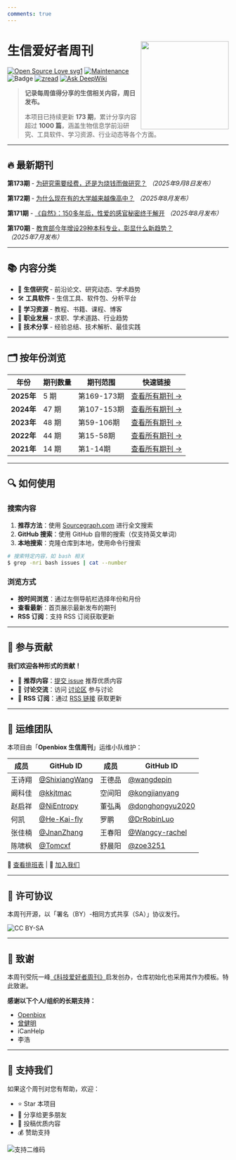 ```yaml
---
comments: true
---
```


# 生信爱好者周刊 <img src="https://raw.githubusercontent.com/openbiox/wiki/master/static/img/logo-long.png" align="right" width="200"/>

[![Open Source Love svg1](https://badges.frapsoft.com/os/v1/open-source.svg?v=103)](https://github.com/ellerbrock/open-source-badges/)
[![Maintenance](https://img.shields.io/badge/Maintained%3F-yes-green.svg)](https://GitHub.com/openbiox/weekly/graphs/commit-activity)
![Badge](https://hitscounter.dev/api/hit?url=https%3A%2F%2Fopenbiox.github.io%2Fweekly%2F&label=Visitor&icon=github&color=%23198754)
[![zread](https://img.shields.io/badge/Ask_Zread-_.svg?style=flat&color=00b0aa&labelColor=000000&logo=data%3Aimage%2Fsvg%2Bxml%3Bbase64%2CPHN2ZyB3aWR0aD0iMTYiIGhlaWdodD0iMTYiIHZpZXdCb3g9IjAgMCAxNiAxNiIgZmlsbD0ibm9uZSIgeG1sbnM9Imh0dHA6Ly93d3cudzMub3JnLzIwMDAvc3ZnIj4KPHBhdGggZD0iTTQuOTYxNTYgMS42MDAxSDIuMjQxNTZDMS44ODgxIDEuNjAwMSAxLjYwMTU2IDEuODg2NjQgMS42MDE1NiAyLjI0MDFWNC45NjAxQzEuNjAxNTYgNS4zMTM1NiAxLjg4ODEgNS42MDAxIDIuMjQxNTYgNS42MDAxSDQuOTYxNTZDNS4zMTUwMiA1LjYwMDEgNS42MDE1NiA1LjMxMzU2IDUuNjAxNTYgNC45NjAxVjIuMjQwMUM1LjYwMTU2IDEuODg2NjQgNS4zMTUwMiAxLjYwMDEgNC45NjE1NiAxLjYwMDFaIiBmaWxsPSIjZmZmIi8%2BCjxwYXRoIGQ9Ik00Ljk2MTU2IDEwLjM5OTlIMi4yNDE1NkMxLjg4ODEgMTAuMzk5OSAxLjYwMTU2IDEwLjY4NjQgMS42MDE1NiAxMS4wMzk5VjEzLjc1OTlDMS42MDE1NiAxNC4xMTM0IDEuODg4MSAxNC4zOTk5IDIuMjQxNTYgMTQuMzk5OUg0Ljk2MTU2QzUuMzE1MDIgMTQuMzk5OSA1LjYwMTU2IDE0LjExMzQgNS42MDE1NiAxMy43NTk5VjExLjAzOTlDNS42MDE1NiAxMC42ODY0IDUuMzE1MDIgMTAuMzk5OSA0Ljk2MTU2IDEwLjM5OTlaIiBmaWxsPSIjZmZmIi8%2BCjxwYXRoIGQ9Ik0xMy43NTg0IDEuNjAwMUgxMS4wMzg0QzEwLjY4NSAxLjYwMDEgMTAuMzk4NCAxLjg4NjY0IDEwLjM5ODQgMi4yNDAxVjQuOTYwMUMxMC4zOTg0IDUuMzEzNTYgMTAuNjg1IDUuNjAwMSAxMS4wMzg0IDUuNjAwMUgxMy43NTg0QzE0LjExMTkgNS42MDAxIDE0LjM5ODQgNS4zMTM1NiAxNC4zOTg0IDQuOTYwMVYyLjI0MDFDMTQuMzk4NCAxLjg4NjY0IDE0LjExMTkgMS42MDAxIDEzLjc1ODQgMS42MDAxWiIgZmlsbD0iI2ZmZiIvPgo8cGF0aCBkPSJNNCAxMkwxMiA0TDQgMTJaIiBmaWxsPSIjZmZmIi8%2BCjxwYXRoIGQ9Ik00IDEyTDEyIDQiIHN0cm9rZT0iI2ZmZiIgc3Ryb2tlLXdpZHRoPSIxLjUiIHN0cm9rZS1saW5lY2FwPSJyb3VuZCIvPgo8L3N2Zz4K&logoColor=ffffff)](https://zread.ai/openbiox/weekly)
[![Ask
DeepWiki](https://deepwiki.com/badge.svg)](https://deepwiki.com/openbiox/weekly)

> **记录每周值得分享的生信相关内容，周日发布。**
> 
> 本项目已持续更新 **173 期**，累计分享内容超过 **1000 篇**，涵盖生物信息学前沿研究、工具软件、学习资源、行业动态等各个方面。

---

## 🔥 最新期刊

**第173期** - [为研究需要经费，还是为烧钱而做研究？](issue-173.md) *（2025年9月8日发布）*

**第172期** - [为什么现在有的大学越来越像高中？](issue-172.md) *（2025年8月发布）*

**第171期** - [《自然》：150多年后，性爱的感官秘密终于解开](issue-171.md) *（2025年8月发布）*

**第170期** - [教育部今年增设29种本科专业，彰显什么新趋势？](issue-170.md) *（2025年7月发布）*

---

## 📚 内容分类

- 🧬 **生信研究** - 前沿论文、研究动态、学术趋势
- 🛠️ **工具软件** - 生信工具、软件包、分析平台  
- 📖 **学习资源** - 教程、书籍、课程、博客
- 💼 **职业发展** - 求职、学术道路、行业趋势
- 🔬 **技术分享** - 经验总结、技术解析、最佳实践

---

## 🗂️ 按年份浏览

| 年份 | 期刊数量 | 期刊范围 | 快速链接 |
|------|----------|----------|----------|
| **2025年** | 5 期 | 第169-173期 | [查看所有期刊 →](archive-2025.md) |
| **2024年** | 47 期 | 第107-153期 | [查看所有期刊 →](issue-153.md) |
| **2023年** | 48 期 | 第59-106期 | [查看所有期刊 →](issue-106.md) |
| **2022年** | 44 期 | 第15-58期 | [查看所有期刊 →](issue-58.md) |
| **2021年** | 14 期 | 第1-14期 | [查看所有期刊 →](issue-14.md) |

---

## 🔍 如何使用

### 搜索内容

1. **推荐方法**：使用 [Sourcegraph.com](https://sourcegraph.com/github.com/openbiox/weekly) 进行全文搜索
2. **GitHub 搜索**：使用 GitHub 自带的搜索（仅支持英文单词）
3. **本地搜索**：克隆仓库到本地，使用命令行搜索

```bash
# 搜索特定内容，如 bash 相关
$ grep -nri bash issues | cat --number
```

### 浏览方式

- **按时间浏览**：通过左侧导航栏选择年份和月份
- **查看最新**：首页展示最新发布的期刊
- **RSS 订阅**：支持 RSS 订阅获取更新

---

## 📮 参与贡献

**我们欢迎各种形式的贡献！**

- 📝 **推荐内容**：[提交 issue](https://github.com/openbiox/weekly/issues/new?assignees=&labels=%E6%8E%A8%E8%8D%90&template=a-recommand.md&title=%E3%80%90%E6%8E%A8%E8%8D%90%E3%80%91%E5%B0%81%E9%9D%A2%2F%E8%AF%9D%E9%A2%98%2F%E7%94%9F%E4%BF%A1%E7%A0%94%E7%A9%B6%2F%E5%8D%9A%E6%96%87%E8%B5%84%E8%AE%AF%2F%E5%B7%A5%E5%85%B7%2F%E8%B5%84%E6%BA%90%E6%8E%A8%E8%8D%90+%7C+xxx) 推荐优质内容
- 💬 **讨论交流**：访问 [讨论区](https://github.com/openbiox/weekly/discussions) 参与讨论
- 🔄 **RSS 订阅**：通过 [RSS 链接](https://openbiox.github.io/weekly/feed_rss_created.xml) 获取更新

---

## 👥 运维团队

本项目由「**Openbiox 生信周刊**」运维小队维护：

| 成员 | GitHub ID | 成员 | GitHub ID |
|------|-----------|------|-----------|
| 王诗翔 | [@ShixiangWang](https://github.com/ShixiangWang) | 王德品 | [@wangdepin](https://github.com/wangdepin) |
| 阚科佳 | [@kkjtmac](https://github.com/kkjtmac) | 空间阳 | [@kongjianyang](https://github.com/kongjianyang) |
| 赵启祥 | [@NiEntropy](https://github.com/NiEntropy) | 董弘禹 | [@donghongyu2020](https://github.com/donghongyu2020) |
| 何凯 | [@He-Kai-fly](https://github.com/He-Kai-fly) | 罗鹏 | [@DrRobinLuo](https://github.com/DrRobinLuo) |
| 张佳楠 | [@JnanZhang](https://github.com/JnanZhang) | 王春阳 | [@Wangcy-rachel](https://github.com/Wangcy-rachel) |
| 陈啸枫 | [@Tomcxf](https://github.com/Tomcxf) | 舒晨阳 | [@zoe3251](https://github.com/zoe3251) |

📅 [查看排班表](https://github.com/openbiox/weekly/issues/1352) | 🤝 [加入我们](https://github.com/openbiox/weekly/issues)

---

## 📄 许可协议

本周刊开源，以「署名（BY）-相同方式共享（SA）」协议发行。

![CC BY-SA](https://upload.wikimedia.org/wikipedia/commons/thumb/d/d0/CC-BY-SA_icon.svg/100px-CC-BY-SA_icon.svg.png)

---

## 🙏 致谢

本周刊受阮一峰[《科技爱好者周刊》](https://github.com/ruanyf/weekly)启发创办，仓库初始化也采用其作为模板。特此致谢。

**感谢以下个人/组织的长期支持：**

- [Openbiox](https://github.com/openbiox)
- [曾健明](https://github.com/jmzeng1314)
- iCanHelp
- 李浩

---

## 💖 支持我们

如果这个周刊对您有帮助，欢迎：

- ⭐ Star 本项目
- 🔄 分享给更多朋友
- 📮 投稿优质内容
- 💰 赞助支持

![支持二维码](https://cdn.nlark.com/yuque/0/2022/png/471931/1648291334186-bd3390be-c83c-4396-aabd-ca39f588c15d.png?x-oss-process=image%2Fresize%2Cw_1290%2Climit_0)
